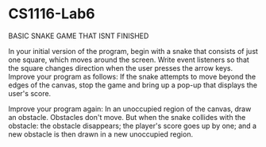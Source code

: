 # CS1116-Lab6

BASIC SNAKE GAME THAT ISNT FINISHED

In your initial version of the program, begin with a snake that consists of just one square, which moves around the screen. 
Write event listeners so that the square changes direction when the user presses the arrow keys.
Improve your program as follows: If the snake attempts to move beyond the edges of the canvas, stop the game and bring 
up a pop-up that displays the user's score.

Improve your program again: In an unoccupied region of the canvas, draw an obstacle. Obstacles don't move. 
But when the snake collides with the obstacle: the obstacle disappears; the player's score goes up by one; and a 
new obstacle is then drawn in a new unoccupied region.
